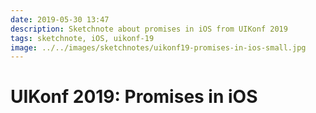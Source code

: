 ```yaml
---
date: 2019-05-30 13:47
description: Sketchnote about promises in iOS from UIKonf 2019
tags: sketchnote, iOS, uikonf-19
image: ../../images/sketchnotes/uikonf19-promises-in-ios-small.jpg
---
```


# UIKonf 2019: Promises in iOS
